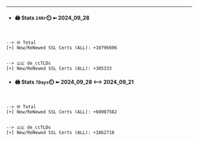 

---
- #### 🖨️ **Stats** `24Hr`⏲️ ➼ 2024_09_28
```console


--> 🌐 Total
[+] New/ReNewed SSL Certs (ALL): +10796696


--> 🇩🇪 de_ccTLDs
[+] New/ReNewed SSL Certs (ALL): +385333

```

- #### 🖨️ **Stats** `7Days`⏲️ ➼ 2024_09_28 <--> 2024_09_21
```console


--> 🌐 Total
[+] New/ReNewed SSL Certs (ALL): +60907582


--> 🇩🇪 de_ccTLDs
[+] New/ReNewed SSL Certs (ALL): +1862710

```

